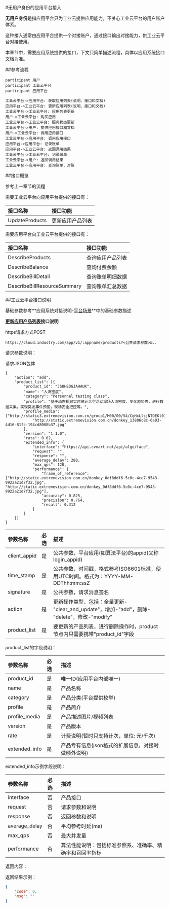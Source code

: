 #无用户身份的应用平台接入

**无用户身份**是指应用平台只为工业云提供应用能力，不关心工业云平台的用户账户体系。

这种接入通常由应用平台提供一个对接账户，通过接口输出对接能力，供工业云平台对接使用。

本章节中，需要应用系统提供的接口，下文只简单描述流程，具体以应用系统接口文档为准。

##参考流程

```sequence
participant 用户
participant 工业云平台
participant 应用平台

工业云平台->应用平台: 获取应用列表(说明、接口和文档)
应用平台->工业云平台: 更新应用列表(说明、接口和文档)
工业云平台->工业云平台: 应用列表更新
用户->工业云平台: 购买应用
工业云平台->工业云平台: 服务状态更新
工业云平台->用户: 提供应用接口和文档
用户->工业云平台: 调用应用接口
工业云平台->应用平台: 调用应用接口
应用平台->应用平台: 记录账单
应用平台->工业云平台: 返回调用结果
工业云平台->工业云平台: 记录账单
工业云平台->用户: 返回调用结果
工业云平台->应用平台: 查询账单，对账
```

##接口概览

参考上一章节的流程

需要工业云平台向应用平台提供的接口有：

| 接口名称 | 接口功能 |
| :- | :- |
| UpdateProducts | 更新应用产品列表 |

需要应用平台向工业云平台提供的接口有：

| 接口名称 | 接口功能 |
| :- | :- |
| DescribeProducts | 查询应用产品列表 |
| DescribeBalance | 查询付费余额 |
| DescribeBillDetail | 查询账单明细数据 |
| DescribeBillResourceSummary | 查询账单汇总数据 |

##工业云平台接口说明

基础参数参考**应用系统对接说明-[平台场景]()**中的基础参数描述

**[更新应用产品列表]()接口说明**

https请求方式POST

```
https://cloud.industry.com/app/v1/:appname/products?<公共请求参数>&..
```

请求参数说明：

请求JSON包体

```
{
    "action": "add",
    "product_list": [{
        "product_id": "JSUHEDGJAHAUK",
        "name": "人流密度",
        "category": "Personnel testing class",
        "profile": "基于动态视频实时统计大型活动现场人流密度、变化趋势等，进行数据采集，实现突发事件预警，现场安全把控等。",
        "profile_media": ["http://static3.extremevision.com.cn/group1/M00/00/54/CqHxLlsjNTOEKl01AAAAAMYFb7M633.mp4",
            "http://static.extremevision.com.cn/donkey_13806c8c-6a03-4d16-81fc-194cd8008b37.jpg"
        ],
        "version": "1.1.0",
        "rate": 0.02,
        "extended_info": {
            "interface": "https://api.cvmart.net/api/algo/face",
            "request": "",
            "response": "",
            "average_delay": 280,
            "max_qps": 120,
            "performance": {
                "frame_of_reference": ["http://static.extremevision.com.cn/donkey_0df8ddf6-5c0c-4ce7-9543-9922a21d7f32.jpg", "http://static.extremevision.com.cn/donkey_0df8ddf6-5c0c-4ce7-9543-9922a21d7f32.jpg"],
                "accuracy": 0.825,
                "precision": 0.764,
                "recall": 0.312
            }
        }
    }]
}
```

| 参数名称 | 必选 | 描述 |
| :- | :- | :- |
| client_appid | 是 | 公共参数，平台应用(如算法平台)的appid(又称login_appid) |
| time_stamp | 是 | 公共参数，时间戳，格式参考ISO8601标准，使用UTC时间。格式为：YYYY-MM-DDThh:mm:ssZ |
| signature | 是 | 公共参数，请求消息签名 |
| action | 是 | 更新操作类型，包括：全量更新-"clear_and_update"，增加-"add"，删除-"delete"，修改-"modify"|
| product_list | 是 | 要更新的产品列表，进行删除操作时，product节点内只需要携带"product_id"字段 |

product_list的字段说明：

| 参数名称 | 必选 | 描述 |
| :- | :- | :- |
| product_id | 是 | 唯一ID(应用平台内部唯一) |
| name | 是 | 产品名称 |
| category | 是 | 产品分类(平台提供枚举) |
| profile | 是 | 产品简介 |
| profile_media | 是 | 产品描述图片/视频列表 |
| version | 是 | 产品版本 |
| rate | 是 | 计费说明(暂时只支持计次，单位: 元/千次) |
| extended_info | 是 | 产品专有信息(json格式的扩展信息，对接时做额外说明) |

extended_info示例字段说明：

| 参数名称 | 必选 | 描述 |
| :- | :- | :- |
| interface | 否 | 产品接口 |
| request | 否 | 请求参数和说明 |
| response | 否 | 返回参数和说明 |
| average_delay | 否 | 平均参考时延(ms) |
| max_qps | 否 | 最大并发量 |
| performance | 否 | 算法性能说明：包括标准参照系、准确率、精确率和召回率指标 |

返回内容：
 
返回结果示例：

```json
{
    "code": 0,
    "msg": ""
}
```